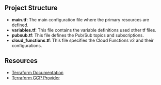 
## Project Structure

- **main.tf**: The main configuration file where the primary resources are defined.
- **variables.tf**: This file contains the variable definitions used other tf files.
- **pubsub.tf**: This file defines the Pub/Sub topics and subscriptions.
- **cloud_functions.tf**: This file specifies the Cloud Functions v2  and their configurations.


## Resources

- [Terraform Documentation](https://www.terraform.io/docs/index.html)
- [Terraform GCP Provider](https://registry.terraform.io/providers/hashicorp/google/latest/docs)

